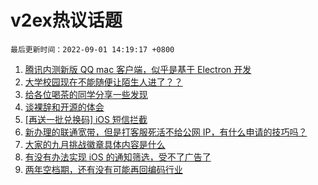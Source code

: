 # v2ex热议话题

`最后更新时间：2022-09-01 14:19:17 +0800`

1. [腾讯内测新版 QQ mac 客户端，似乎是基于 Electron 开发](https://www.v2ex.com/t/876823)
1. [大学校园现在不能随便让陌生人进了？？](https://www.v2ex.com/t/876910)
1. [给各位喝茶的同学分享一些发现](https://www.v2ex.com/t/876775)
1. [谈裸辞和开源的体会](https://www.v2ex.com/t/876779)
1. [[再送一批兑换码] iOS 短信拦截](https://www.v2ex.com/t/876876)
1. [新办理的联通宽带，但是打客服死活不给公网 IP，有什么申请的技巧吗？](https://www.v2ex.com/t/876770)
1. [大家的九月挑战徽章具体内容是什么](https://www.v2ex.com/t/876875)
1. [有没有办法实现 iOS 的通知筛选，受不了广告了](https://www.v2ex.com/t/876883)
1. [两年空档期，还有没有可能再回编码行业](https://www.v2ex.com/t/876840)

